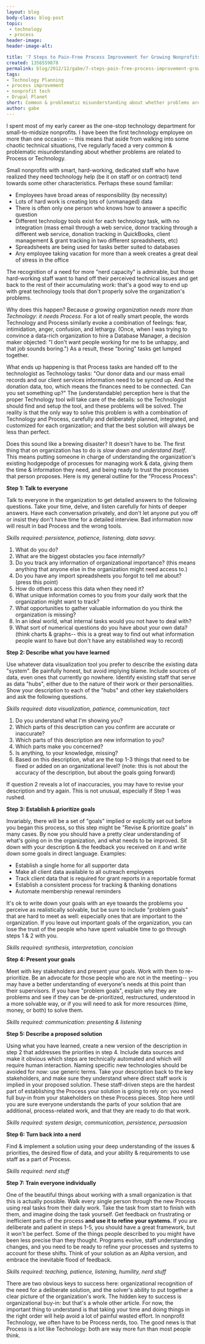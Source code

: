 ```yaml
---
layout: blog
body-class: blog-post
topic:
 - technology
 - process
header-image:
header-image-alt:

title: '7 Steps to Pain-Free Process Improvement for Growing Nonprofits'
created: 1356559878
permalink: blog/2012/12/gabe/7-steps-pain-free-process-improvement-growing-nonprofits/
tags:
- Technology Planning
- process improvement
- nonprofit tech
- Drupal Planet
short: Common & problematic misunderstanding about whether problems are related to Process or Technology.
author: gabe
---
```

I spent most of my early career as the one-stop technology department for small-to-midsize nonprofits. I have been the first technology employee on more than one occasion -- this means that aside from walking into some chaotic technical situations, I've regularly faced a very common & problematic misunderstanding about whether problems are related to Process or Technology.

Small nonprofits with smart, hard-working, dedicated staff who have realized they need technology help (be it on staff or on contract) tend towards some other characteristics. Perhaps these sound familiar:

- Employees have broad areas of responsibility (by necessity)
- Lots of hard work is creating lots of (unmanaged) data
- There is often only one person who knows how to answer a specific question
- Different technology tools exist for each technology task, with no integration (mass email through a web service, donor tracking through a different web service, donation tracking in QuickBooks, client management & grant tracking in two different spreadsheets, etc)
- Spreadsheets are being used for tasks better suited to databases
- Any employee taking vacation for more than a week creates a great deal of stress in the office

The recognition of a need for more "nerd capacity" is admirable, but those hard-working staff want to hand off their perceived technical issues and get back to the rest of their accumulating work: that's a good way to end up with great technology tools that don't properly solve the organization's problems.

Why does this happen? Because *a growing organization needs more than Technology: it needs Process*. For a lot of really smart people, the words Technology and Process similarly evoke a combination of feelings: fear, intimidation, anger, confusion, and lethargy. (Once, when I was trying to convince a data-rich organization to hire a Database Manager, a decision maker objected: "I don't want people working for me to be unhappy, and that job sounds boring.") As a result, these "boring" tasks get lumped together.

What ends up happening is that Process tasks are handed off to the technologist as Technology tasks: "Our donor data and our mass email records and our client services information need to be synced up. And the donation data, too, which means the finances need to be connected. Can you set something up?" The (understandable) perception here is that the proper Technology tool will take care of the details: so the Technologist should find and setup the tool, and these problems will be solved. The reality is that the only way to solve this problem is with a combination of Technology and Process, carefully and deliberately planned, integrated, and customized for each organization; and that the best solution will always be less than perfect.

Does this sound like a brewing disaster? It doesn't have to be. The first thing that on organization has to do is *slow down and understand itself*. This means putting someone in charge of understanding the organization's existing hodgepodge of processes for managing work & data, giving them the time & information they need, and being ready to trust the processes that person proposes. Here is my general outline for the "Process Process":

**Step 1: Talk to everyone** 

 Talk to everyone in the organization to get detailed answers to the following questions. Take your time, delve, and listen carefully for hints of deeper answers. Have each conversation privately, and don't let anyone put you off or insist they don't have time for a detailed interview. Bad information now will result in bad Process and the wrong tools. 

_Skills required: persistence, patience, listening, data savvy._

1. What do you do?
2. What are the biggest obstacles you face _internally?_
3. Do you track any information of organizational importance? (this means anything that anyone else in the organization might need access to.)
  1. Do you have any import spreadsheets you forgot to tell me about? (press this point)
  2. How do others access this data when they need it?
4. What unique information comes to you from your daily work that the organization might want to track?
5. What opportunities to gather valuable information do you think the organization is missing?
6. In an ideal world, what internal tasks would you not have to deal with?
7. What sort of numerical questions do you have about your own data? (think charts & graphs-- this is a great way to find out what information people want to have but don't have any established way to record)

**Step 2: Describe what you have learned** 

Use whatever data visualization tool you prefer to describe the existing data "system". Be painfully honest, but avoid implying blame. Include sources of data, even ones that currently go nowhere. Identify existing staff that serve as data "hubs", either due to the nature of their work or their personalities. Show your description to each of the "hubs" and other key stakeholders and ask the following questions. 

_Skills required: data visualization, patience, communication, tact_

1. Do you understand what I'm showing you?
2. Which parts of this description can you confirm are accurate or inaccurate?
3. Which parts of this description are new information to you?
4. Which parts make you concerned?
5. Is anything, to your knowledge, missing?
6. Based on this description, what are the top 1-3 things that need to be fixed or added on an organizational level? (note: this is not about the accuracy of the description, but about the goals going forward)

If question 2 reveals a lot of inaccuracies, you may have to revise your description and try again. This is not unusual, especially if Step 1 was rushed.

**Step 3: Establish & prioritize goals** 

Invariably, there will be a set of "goals" implied or explicitly set out before you began this process, so this step might be "Revise & prioritize goals" in many cases. By now you should have a pretty clear understanding of what's going on in the organization, and what needs to be improved. Sit down with your description & the feedback you received on it and write down some goals in direct language. Examples:

- Establish a single home for all supporter data
- Make all client data available to all outreach employees
- Track client data that is required for grant reports in a reportable format
- Establish a consistent process for tracking & thanking donations
- Automate membership renewal reminders

It's ok to write down your goals with an eye towards the problems you perceive as realistically solvable, but be sure to include "problem goals" that are hard to meet as well: especially ones that are important to the organization. If you leave out important goals of the organization, you can lose the trust of the people who have spent valuable time to go through steps 1 & 2 with you. 

_Skills required: synthesis, interpretation, concision_

**Step 4: Present your goals** 

Meet with key stakeholders and present your goals. Work with them to re-prioritize. Be an advocate for those people who are not in the meeting-- you may have a better understanding of everyone's needs at this point than their supervisors. If you have "problem goals", explain why they are problems and see if they can be de-prioritized, restructured, understood in a more solvable way, or if you will need to ask for more resources (time, money, or both) to solve them. 

_Skills required: communication: presenting & listening_

**Step 5: Describe a proposed solution** 

Using what you have learned, create a new version of the description in step 2 that addresses the priorities in step 4. Include data sources and make it obvious which steps are technically automated and which will require human interaction. Naming specific new technologies should be avoided for now: use generic terms. Take your description back to the key stakeholders, and make sure they understand where direct staff work is implied in your proposed solution. These staff-driven steps are the hardest part of establishing the Process your solution is going to rely on: you need full buy-in from your stakeholders on these Process pieces. Stop here until you are sure everyone understands the parts of your solution that are additional, process-related work, and that they are ready to do that work. 

_Skills required: system design, communication, persistence, persuasion_

**Step 6: Turn back into a nerd** 

Find & implement a solution using your deep understanding of the issues & priorities, the desired flow of data, and your ability & requirements to use staff as a part of Process. 

_Skills required: nerd stuff_

**Step 7: Train everyone individually** 

One of the beautiful things about working with a small organization is that this is actually possible. Walk every single person through the new Process using real tasks from their daily work. Take the task from start to finish with them, and imagine doing the task yourself. Get feedback on frustrating or inefficient parts of the process **and use it to refine your systems.** If you are deliberate and patient in steps 1-5, you should have a great framework, but it won't be perfect. Some of the things people described to you might have been less precise than they thought. Programs evolve, staff understanding changes, and you need to be ready to refine your processes and systems to account for these shifts. Think of your solution as an Alpha version, and embrace the inevitable flood of feedback.

 _Skills required: teaching, patience, listening, humility, nerd stuff_

There are two obvious keys to success here: organizational recognition of the need for a deliberate solution, and the solver's ability to put together a clear picture of the organization's work. The hidden key to success is organizational buy-in: but that's a whole other article. For now, the important thing to understand is that taking your time and doing things in the right order will help avoid a lot of painful wasted effort. In nonprofit Technology, we often have to be Process nerds, too. The good news is that Process is a lot like Technology: both are way more fun than most people think.
